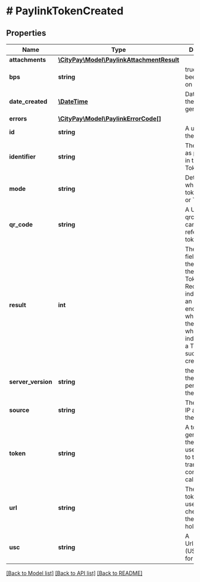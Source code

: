 # # PaylinkTokenCreated

## Properties

Name | Type | Description | Notes
------------ | ------------- | ------------- | -------------
**attachments** | [**\CityPay\Model\PaylinkAttachmentResult**](PaylinkAttachmentResult.md) |  | [optional]
**bps** | **string** | true if BPS has been enabled on this token. | [optional]
**date_created** | [**\DateTime**](\DateTime.md) | Date and time the token was generated. | [optional]
**errors** | [**\CityPay\Model\PaylinkErrorCode[]**](PaylinkErrorCode.md) |  | [optional]
**id** | **string** | A unique id of the request. |
**identifier** | **string** | The identifier as presented in the TokenRequest. | [optional]
**mode** | **string** | Determines whether the token is &#x60;live&#x60; or &#x60;test&#x60;. | [optional]
**qr_code** | **string** | A URL of a qrcode which can be used to refer to the token URL. | [optional]
**result** | **int** | The result field contains the result for the Paylink Token Request. 0 - indicates that an error was encountered while creating the token. 1 - which indicates that a Token was successfully created. |
**server_version** | **string** | the version of the server performing the call. | [optional]
**source** | **string** | The incoming IP address of the call. | [optional]
**token** | **string** | A token generated for the request used to refer to the transaction in consequential calls. |
**url** | **string** | The Paylink token URL used to checkout by the card holder. | [optional]
**usc** | **string** | A UrlShortCode (USC) used for short links. | [optional]

[[Back to Model list]](../../README.md#models) [[Back to API list]](../../README.md#endpoints) [[Back to README]](../../README.md)

